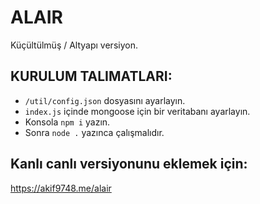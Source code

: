 # ALAIR
Küçültülmüş / Altyapı versiyon.
## KURULUM TALIMATLARI:
- `/util/config.json` dosyasını ayarlayın.
- `index.js` içinde mongoose için bir veritabanı ayarlayın.
- Konsola `npm i` yazın.
- Sonra `node .` yazınca çalışmalıdır.

## Kanlı canlı versiyonunu eklemek için:
https://akif9748.me/alair
